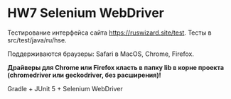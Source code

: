 # HW7 Selenium WebDriver

Тестирование интерфейса сайта https://ruswizard.site/test. 
Тесты в src/test/java/ru/hse.

Поддерживаются браузеры: Safari в MacOS, Chrome, Firefox.

**Драйверы для Chrome или Firefox класть в папку lib в корне проекта (chromedriver или geckodriver, без расширения)!**

Gradle + JUnit 5 + Selenium WebDriver